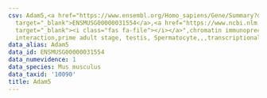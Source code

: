 ```yaml
---
csv: Adam5,<a href="https://www.ensembl.org/Homo_sapiens/Gene/Summary?db=core;g=ENSMUSG00000031554"
  target="_blank">ENSMUSG00000031554</a>,<a href="https://www.ncbi.nlm.nih.gov/pubmed/25450459"
  target="_blank"><i class="fas fa-file"></i></a>",chromatin immunoprecipitation assay,direct
  interaction,prime adult stage, testis, Spermatocyte,,,transcriptional regulation,
data_alias: Adam5
data_id: ENSMUSG00000031554
data_numevidence: 1
data_species: Mus musculus
data_taxid: '10090'
title: Adam5
---
```

